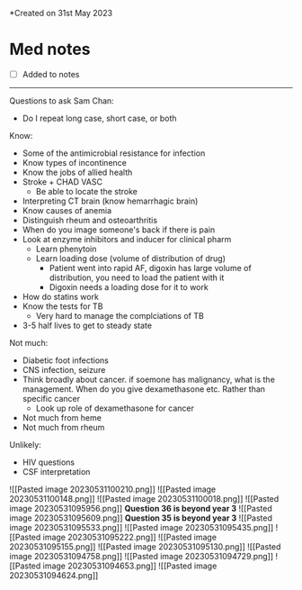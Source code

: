 *Created on 31st May 2023

# Med notes
- [ ] Added to notes
---

Questions to ask Sam Chan:
- Do I repeat long case, short case, or both

Know:
- Some of the antimicrobial resistance for infection
- Know types of incontinence
- Know the jobs of allied health
- Stroke + CHAD VASC
	- Be able to locate the stroke
- Interpreting CT brain (know hemarrhagic brain)
- Know causes of anemia
- Distinguish rheum and osteoarthritis
- When do you image someone's back if there is pain
- Look at enzyme inhibitors and inducer for clinical pharm
	- Learn phenytoin
	- Learn loading dose (volume of distribution of drug)
		- Patient went into rapid AF, digoxin has large volume of distribution, you need to load the patient with it
		- Digoxin needs a loading dose for it to work
- How do statins work
- Know the tests for TB
	- Very hard to manage the complciations of TB
- 3-5 half lives to get to steady state

Not much:
- Diabetic foot infections
- CNS infection, seizure
- Think broadly about cancer. if soemone has malignancy, what is the management. When do you give dexamethasone etc. Rather than specific cancer
	- Look up role of dexamethasone for cancer
- Not much from heme
- Not much from rheum

Unlikely:
- HIV questions
- CSF interpretation


![[Pasted image 20230531100210.png]]
![[Pasted image 20230531100148.png]]
![[Pasted image 20230531100018.png]]
![[Pasted image 20230531095956.png]]
**Question 36 is beyond year 3**
![[Pasted image 20230531095609.png]]
**Question 35 is beyond year 3**
![[Pasted image 20230531095533.png]]
![[Pasted image 20230531095435.png]]
![[Pasted image 20230531095222.png]]
![[Pasted image 20230531095155.png]]
![[Pasted image 20230531095130.png]]
![[Pasted image 20230531094758.png]]
![[Pasted image 20230531094729.png]]
![[Pasted image 20230531094653.png]]
![[Pasted image 20230531094624.png]]
